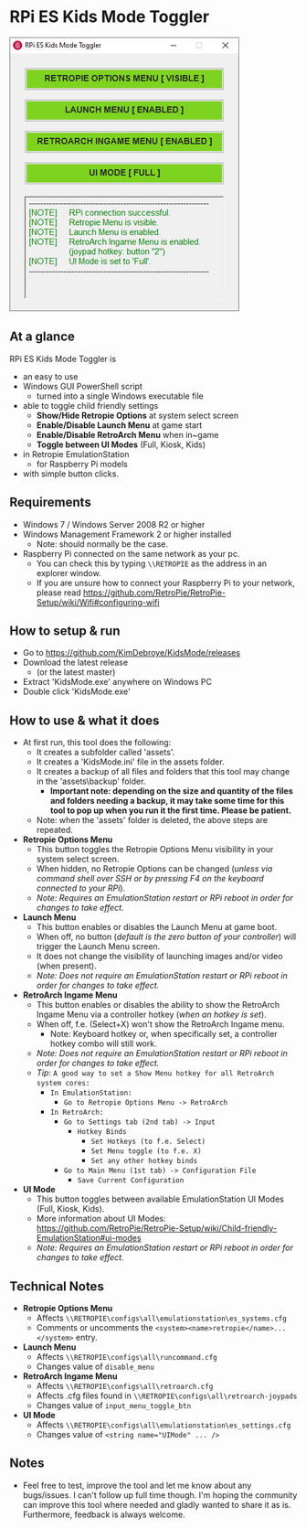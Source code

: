 # RPi ES Kids Mode Toggler

![alt text](https://github.com/KimDebroye/KidsMode/blob/master/_GitHubAssets/Preview.png "Kids Mode Preview")

## At a glance

RPi ES Kids Mode Toggler is
- an easy to use
- Windows GUI PowerShell script
	- turned into a single Windows executable file
- able to toggle child friendly settings
	- **Show/Hide Retropie Options** at system select screen
	- **Enable/Disable Launch Menu** at game start
	- **Enable/Disable RetroArch Menu** when in~game
	- **Toggle between UI Modes** (Full, Kiosk, Kids)
- in Retropie EmulationStation
	- for Raspberry Pi models
- with simple button clicks.

## Requirements

- Windows 7 / Windows Server 2008 R2 or higher
- Windows Management Framework 2 or higher installed
	- Note: should normally be the case.
- Raspberry Pi connected on the same network as your pc.
	- You can check this by typing `\\RETROPIE` as the address in an explorer window.
	- If you are unsure how to connect your Raspberry Pi to your network, please read https://github.com/RetroPie/RetroPie-Setup/wiki/Wifi#configuring-wifi

## How to setup &amp; run

- Go to https://github.com/KimDebroye/KidsMode/releases
- Download the latest release
  - (or the latest master)
- Extract 'KidsMode.exe' anywhere on Windows PC
- Double click 'KidsMode.exe'

## How to use & what it does

- At first run, this tool does the following:
	- It creates a subfolder called 'assets'.
	- It creates a 'KidsMode.ini' file in the assets folder.
	- It creates a backup of all files and folders that this tool may change in the 'assets\backup' folder.
		- **Important note: depending on the size and quantity of the files and folders needing a backup, it may take some time for this tool to pop up when you run it the first time. Please be patient.**
	- Note: when the 'assets' folder is deleted, the above steps are repeated.
- **Retropie Options Menu**
	- This button toggles the Retropie Options Menu visibility in your system select screen.
	- When hidden, no Retropie Options can be changed (*unless via command shell over SSH or by pressing F4 on the keyboard connected to your RPi*).
	- *Note: Requires an EmulationStation restart or RPi reboot in order for changes to take effect.*
- **Launch Menu**
	- This button enables or disables the Launch Menu at game boot.
	- When off, no button (*default is the zero button of your controller*) will trigger the Launch Menu screen.
	- It does not change the visibility of launching images and/or video (when present).
	- *Note: Does not require an EmulationStation restart or RPi reboot in order for changes to take effect.*
- **RetroArch Ingame Menu**
	- This button enables or disables the ability to show the RetroArch Ingame Menu via a controller hotkey (*when an hotkey is set*).
	- When off, f.e. (Select+X) won't show the RetroArch Ingame menu.
		- Note: Keyboard hotkey or, when specifically set, a controller hotkey combo will still work.
	- *Note: Does not require an EmulationStation restart or RPi reboot in order for changes to take effect.*
	- *Tip*: `A good way to set a Show Menu hotkey for all RetroArch system cores:`
		- `In EmulationStation:`
			- `Go to Retropie Options Menu -> RetroArch`
		- `In RetroArch:`
			- `Go to Settings tab (2nd tab) -> Input`
				- `Hotkey Binds`
					- `Set Hotkeys (to f.e. Select)`
					- `Set Menu toggle (to f.e. X)`
					- `Set any other hotkey binds`
			- `Go to Main Menu (1st tab) -> Configuration File`
				- `Save Current Configuration`
- **UI Mode**
	- This button toggles between available EmulationStation UI Modes (Full, Kiosk, Kids).
	- More information about UI Modes: https://github.com/RetroPie/RetroPie-Setup/wiki/Child-friendly-EmulationStation#ui-modes
	- *Note: Requires an EmulationStation restart or RPi reboot in order for changes to take effect.*

## Technical Notes

- **Retropie Options Menu**
	- Affects `\\RETROPIE\configs\all\emulationstation\es_systems.cfg`
	- Comments or uncomments the `<system><name>retropie</name>...</system>` entry.
- **Launch Menu**
	- Affects `\\RETROPIE\configs\all\runcommand.cfg`
	- Changes value of `disable_menu`
- **RetroArch Ingame Menu**
	- Affects `\\RETROPIE\configs\all\retroarch.cfg`
	- Affects .cfg files found in `\\RETROPIE\configs\all\retroarch-joypads`
	- Changes value of `input_menu_toggle_btn`
- **UI Mode**
	- Affects `\\RETROPIE\configs\all\emulationstation\es_settings.cfg`
	- Changes value of `<string name="UIMode" ... />`

## Notes

- Feel free to test, improve the tool and let me know about any bugs/issues.
I can't follow up full time though. I'm hoping the community can improve this tool where needed and gladly wanted to share it as is.
Furthermore, feedback is always welcome.
